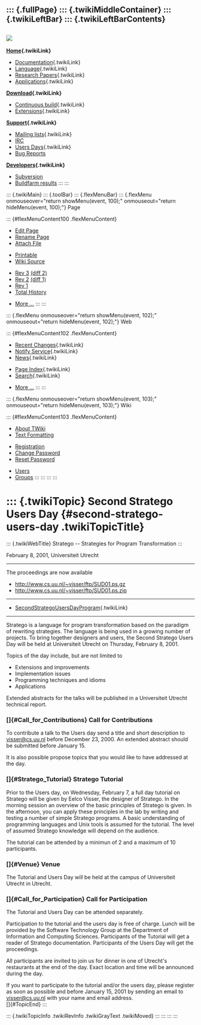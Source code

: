 ::: {.fullPage}
::: {.twikiMiddleContainer}
::: {.twikiLeftBar}
::: {.twikiLeftBarContents}
  ----------------------------------------------------------------------------------
  [![](../pub/Stratego/StrategoLogo/StrategoLogoTextlessWhite-100px.png)](WebHome)
  ----------------------------------------------------------------------------------

**[Home](WebHome){.twikiLink}**

-   [Documentation](StrategoDocumentation){.twikiLink}
-   [Language](StrategoLanguage){.twikiLink}
-   [Research Papers](StrategoPublications){.twikiLink}
-   [Applications](StrategoApplication){.twikiLink}

**[Download](StrategoDownload){.twikiLink}**

-   [Continuous build](ContinuousBuild){.twikiLink}
-   [Extensions](AdditionalPackageDownload){.twikiLink}

**[Support](StrategoSupport){.twikiLink}**

-   [Mailing lists](MailingList){.twikiLink}
-   [IRC](irc://irc.freenode.net/#stratego)
-   [Users Days](StrategoUsersDay){.twikiLink}
-   [Bug Reports](http://yellowgrass.org/project/StrategoXT)

**[Developers](StrategoDev){.twikiLink}**

-   [Subversion](https://svn.strategoxt.org/repos/StrategoXT/strategoxt/trunk)
-   [Buildfarm
    results](http://hydra.nixos.org/jobset/strategoxt/strategoxt-release/all)
:::
:::

::: {.twikiMain}
::: {.toolBar}
::: {.flexMenuBar}
::: {.flexMenu onmouseover="return showMenu(event, 100);" onmouseout="return hideMenu(event, 100);"}
Page

::: {#flexMenuContent100 .flexMenuContent}
-   [Edit
    Page](http://www.program-transformation.org/edit/Stratego/SecondStrategoUsersDay?t=1536825537)
-   [Rename
    Page](http://www.program-transformation.org/rename/Stratego/SecondStrategoUsersDay)
-   [Attach
    File](http://www.program-transformation.org/attach/Stratego/SecondStrategoUsersDay)

<!-- -->

-   [Printable](http://www.program-transformation.org/view/Stratego/SecondStrategoUsersDay?skin=print.pattern)
-   [Wiki
    Source](http://www.program-transformation.org/view/Stratego/SecondStrategoUsersDay?skin=text&raw=on&contenttype=text/plain)

<!-- -->

-   [Rev
    3](http://www.program-transformation.org/view/Stratego/SecondStrategoUsersDay?rev=1.3)
    [(diff 2)](http://www.program-transformation.org/rdiff/Stratego/SecondStrategoUsersDay?rev1=1.3&rev2=1.2)
-   [Rev
    2](http://www.program-transformation.org/view/Stratego/SecondStrategoUsersDay?rev=1.2)
    [(diff 1)](http://www.program-transformation.org/rdiff/Stratego/SecondStrategoUsersDay?rev1=1.2&rev2=1.1)
-   [Rev
    1](http://www.program-transformation.org/view/Stratego/SecondStrategoUsersDay?rev=1.1)
-   [Total
    History](http://www.program-transformation.org/rdiff/Stratego/SecondStrategoUsersDay)

<!-- -->

-   [More
    \...](http://www.program-transformation.org/oops/Stratego/SecondStrategoUsersDay?template=oopsmore&param1=1.3&param2=1.3)
:::
:::

::: {.flexMenu onmouseover="return showMenu(event, 102);" onmouseout="return hideMenu(event, 102);"}
Web

::: {#flexMenuContent102 .flexMenuContent}
-   [Recent Changes](WebChanges){.twikiLink}
-   [Notify Service](WebNotify){.twikiLink}
-   [News](WebNews){.twikiLink}

<!-- -->

-   [Page Index](WebIndex){.twikiLink}
-   [Search](WebSearch){.twikiLink}

<!-- -->

-   [More
    \...](http://www.program-transformation.org/oops/Stratego/SecondStrategoUsersDay?template=oopsmore&param1=1.3&param2=1.3)
:::
:::

::: {.flexMenu onmouseover="return showMenu(event, 103);" onmouseout="return hideMenu(event, 103);"}
Wiki

::: {#flexMenuContent103 .flexMenuContent}
-   [About
    TWiki](http://www.program-transformation.org/view/TWiki/WebHome)
-   [Text
    Formatting](http://www.program-transformation.org/view/TWiki/TextFormattingRules)

<!-- -->

-   [Registration](http://www.program-transformation.org/view/TWiki/TWikiRegistration)
-   [Change
    Password](http://www.program-transformation.org/view/TWiki/ChangePassword)
-   [Reset
    Password](http://www.program-transformation.org/view/TWiki/ResetPassword)

<!-- -->

-   [Users](http://www.program-transformation.org/view/Main/TWikiUsers)
-   [Groups](http://www.program-transformation.org/view/Main/TWikiGroups)
:::
:::
:::
:::

::: {.twikiTopic}
Second Stratego Users Day {#second-stratego-users-day .twikiTopicTitle}
=========================

::: {.twikiWebTitle}
Stratego \-- Strategies for Program Transformation
:::

February 8, 2001, Universiteit Utrecht

------------------------------------------------------------------------

The proceedings are now available

-   <http://www.cs.uu.nl/~visser/ftp/SUD01.ps.gz>
-   <http://www.cs.uu.nl/~visser/ftp/SUD01.ps.zip>

------------------------------------------------------------------------

-   [SecondStrategoUsersDayProgram](SecondStrategoUsersDayProgram){.twikiLink}

------------------------------------------------------------------------

Stratego is a language for program transformation based on the paradigm
of rewriting strategies. The language is being used in a growing number
of projects. To bring together designers and users, the Second Stratego
Users Day will be held at Universiteit Utrecht on Thursday, February 8,
2001.

Topics of the day include, but are not limited to

-   Extensions and improvements
-   Implementation issues
-   Programming techniques and idioms
-   Applications

Extended abstracts for the talks will be published in a Universiteit
Utrecht technical report.

### []{#Call_for_Contributions} Call for Contributions

To contribute a talk to the Users day send a title and short description
to <visser@cs.uu.nl> before December 23, 2000. An extended abstract
should be submitted before January 15.

It is also possible propose topics that you would like to have addressed
at the day.

### []{#Stratego_Tutorial} Stratego Tutorial

Prior to the Users day, on Wednesday, February 7, a full day tutorial on
Stratego will be given by Eelco Visser, the designer of Stratego. In the
morning session an overview of the basic principles of Stratego is
given. In the afternoon, you can apply these principles in the lab by
writing and testing a number of simple Stratego programs. A basic
understanding of programming languages and Unix tools is assumed for the
tutorial. The level of assumed Stratego knowledge will depend on the
audience.

The tutorial can be attended by a minimun of 2 and a maximum of 10
participants.

### []{#Venue} Venue

The Tutorial and Users Day will be held at the campus of Universiteit
Utrecht in Utrecht.

### []{#Call_for_Participation} Call for Participation

The Tutorial and Users Day can be attended separately.

Participation to the tutorial and the users day is free of charge. Lunch
will be provided by the Software Technology Group at the Department of
Information and Computing Sciences. Participants of the Tutorial will
get a reader of Stratego documentation. Participants of the Users Day
will get the proceedings.

All participants are invited to join us for dinner in one of Utrecht\'s
restaurants at the end of the day. Exact location and time will be
announced during the day.

If you want to participate to the tutorial and/or the users day, please
register as soon as possible and before January 15, 2001 by sending an
email to <visser@cs.uu.nl> with your name and email address.\
[]{#TopicEnd}
:::

::: {.twikiTopicInfo .twikiRevInfo .twikiGrayText .twikiMoved}
:::
:::
:::
:::

